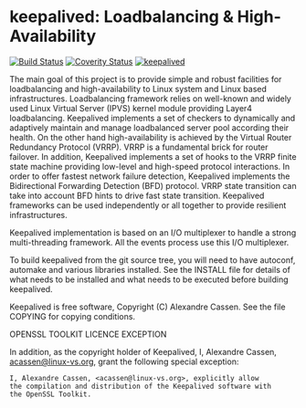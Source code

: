 keepalived: Loadbalancing & High-Availability
=============================================

[![Build Status](https://travis-ci.org/acassen/keepalived.svg?branch=master)](https://travis-ci.org/acassen/keepalived) [![Coverity Status](https://scan.coverity.com/projects/18496/badge.svg)](https://scan.coverity.com/projects/pqarmitage-keepalived) [![keepalived](https://snapcraft.io/keepalived/badge.svg)](https://snapcraft.io/keepalived)

The main goal of this project is to provide simple and robust facilities
for loadbalancing and high-availability to Linux system and Linux based
infrastructures. Loadbalancing framework relies on well-known and widely
used Linux Virtual Server (IPVS) kernel module providing Layer4 loadbalancing.
Keepalived implements a set of checkers to dynamically and adaptively maintain
and manage loadbalanced server pool according their health. On the other hand
high-availability is achieved by the Virtual Router Redundancy Protocol (VRRP).
VRRP is a fundamental brick for router failover. In addition, Keepalived
implements a set of hooks to the VRRP finite state machine providing low-level
and high-speed protocol interactions. In order to offer fastest network
failure detection, Keepalived implements the Bidirectional Forwarding Detection
(BFD) protocol. VRRP state transition can take into account BFD hints to drive
fast state transition. Keepalived frameworks can be used independently or all
together to provide resilient infrastructures.

Keepalived implementation is based on an I/O multiplexer to handle a
strong multi-threading framework. All the events process use this I/O
multiplexer.

To build keepalived from the git source tree, you will need to have
autoconf, automake and various libraries installed. See the INSTALL
file for details of what needs to be installed and what needs to be
executed before building keepalived.

Keepalived is free software, Copyright (C) Alexandre Cassen.
See the file COPYING for copying conditions.

OPENSSL TOOLKIT LICENCE EXCEPTION

In addition, as the copyright holder of Keepalived,
I, Alexandre Cassen, <acassen@linux-vs.org>,
grant the following special exception:

	I, Alexandre Cassen, <acassen@linux-vs.org>, explicitly allow
	the compilation and distribution of the Keepalived software with
	the OpenSSL Toolkit.

